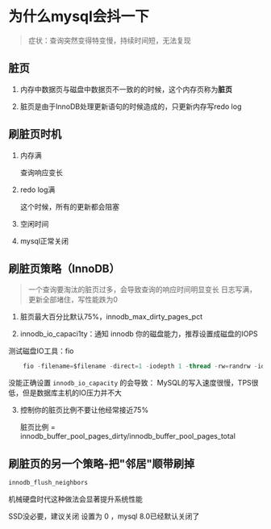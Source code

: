 # 为什么mysql会抖一下

> 症状：查询突然变得特变慢，持续时间短，无法复现

## 脏页

1. 内存中数据页与磁盘中数据页不一致的的时候，这个内存页称为**脏页**  

2. 脏页是由于InnoDB处理更新语句的时候造成的，只更新内存写redo log  

## 刷脏页时机

1. 内存满
   
   查询响应变长

2. redo log满
   
   这个时候，所有的更新都会阻塞

3. 空闲时间
   
4. mysql正常关闭

## 刷脏页策略（InnoDB）

> 一个查询要淘汰的脏页过多，会导致查询的响应时间明显变长 
> 日志写满，更新全部堵住，写性能跌为0

1. 脏页最大百分比默认75%，innodb_max_dirty_pages_pct
   
2. innodb_io_capaci1ty：通知 innodb 你的磁盘能力，推荐设置成磁盘的IOPS

测试磁盘IO工具：fio
``` sql
    fio -filename=$filename -direct=1 -iodepth 1 -thread -rw=randrw -ioengine=psync -bs=16k -size=500M -numjobs=10 -runtime=10 -group_reporting -name=mytest
```

没能正确设置 `innodb_io_capacity` 的会导致： 
MySQL的写入速度很慢，TPS很低，但是数据库主机的IO压力并不大

3. 控制你的脏页比例不要让他经常接近75%
   
    脏页比例 = innodb_buffer_pool_pages_dirty/innodb_buffer_pool_pages_total

## 刷脏页的另一个策略-把"邻居"顺带刷掉

``` sql
innodb_flush_neighbors
```

机械硬盘时代这种做法会显著提升系统性能  

SSD没必要，建议关闭 设置为 0 ，mysql 8.0已经默认关闭了
